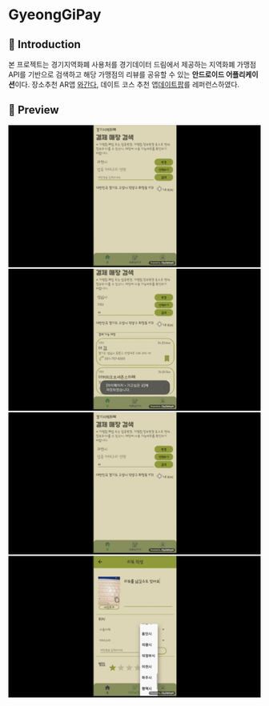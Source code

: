 # GyeongGiPay

## :page_with_curl: Introduction
본 프로젝트는 경기지역화폐 사용처를 경기데이터 드림에서 제공하는 지역화폐 가맹점 API를 기반으로 검색하고 해당 가맹점의 리뷰를 공유할 수 있는 **안드로이드 어플리케이션**이다. 장소추천 AR앱 [와간다](https://waganda.com/), 데이트 코스 추천 앱[데이트팝](https://datepop.co.kr/view/)를 레퍼런스하였다.

## :mag_right: Preview
![가맹점 검색하기](GyeongGiPay_search.gif)
![검색한 가맹점 상세보기](GyeongGiPay_detail.gif)
![가맹점 리뷰남기기1](GyeongGiPay_review1.gif)
![가맹점 리뷰남기기2](GyeongGiPay_review2.gif)

